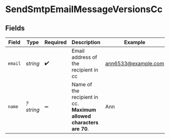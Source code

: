 # SendSmtpEmailMessageVersionsCc


## Fields

| Field                                                                | Type                                                                 | Required                                                             | Description                                                          | Example                                                              |
| -------------------------------------------------------------------- | -------------------------------------------------------------------- | -------------------------------------------------------------------- | -------------------------------------------------------------------- | -------------------------------------------------------------------- |
| `email`                                                              | *string*                                                             | :heavy_check_mark:                                                   | Email address of the recipient in cc                                 | ann6533@example.com                                                  |
| `name`                                                               | *?string*                                                            | :heavy_minus_sign:                                                   | Name of the recipient in cc. **Maximum allowed characters are 70**.<br/> | Ann                                                                  |